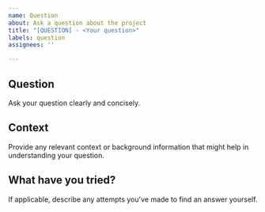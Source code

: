 ```yaml
---
name: Question
about: Ask a question about the project
title: "[QUESTION] - <Your question>"
labels: question
assignees: ''

---
```


## Question

Ask your question clearly and concisely.

## Context

Provide any relevant context or background information that might help in understanding your question.

## What have you tried?

If applicable, describe any attempts you've made to find an answer yourself.
